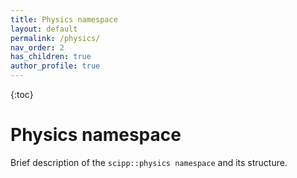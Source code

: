 ```yaml
---
title: Physics namespace
layout: default
permalink: /physics/
nav_order: 2
has_children: true
author_profile: true
---
```


{:toc}

# Physics namespace
Brief description of the `scipp::physics namespace` and its structure.
